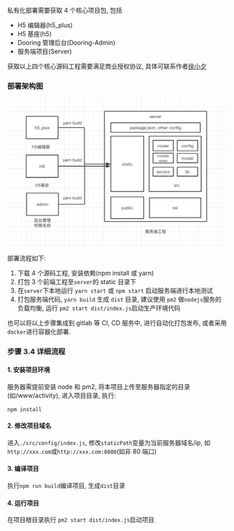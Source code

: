<!--
 * @Date: 2021-01-20 23:25:29
 * @LastEditors: xuxiaoxi
 * @LastEditTime: 2021-01-22 21:48:34
 * @FilePath: /github-h5-Dooring/doc/zh/guide/deployDev/deploy.md
-->

私有化部署需要获取 4 个核心项目包, 包括

- H5 编辑器(h5_plus)
- H5 基座(h5)
- Dooring 管理后台(Dooring-Admin)
- 服务端项目(Server)

获取以上四个核心源码工程需要满足商业授权协议, 具体可联系作者[徐小夕](http://h5.dooring.cn/uploads/WechatIMG3_1758e9753e2.jpeg)

### 部署架构图

<img src="../../../img/common/deploy.png" alt="H5-dooring部署">

部署流程如下:

1. 下载 4 个源码工程, 安装依赖(npm install 或 yarn)
2. 打包 3 个前端工程至`server`的 static 目录下
3. 在`server`下本地运行 `yarn start` 或 `npm start` 启动服务端进行本地测试
4. 打包服务端代码, `yarn build` 生成 `dist` 目录, 建议使用 `pm2` 做`nodejs`服务的负载均衡, 运行 `pm2 start dist/index.js`启动生产环境代码

也可以将以上步骤集成到 gitlab 等 CI, CD 服务中, 进行自动化打包发布, 或者采用`docker`进行容器化部署.

### 步骤 3.4 详细流程

#### 1. 安装项目环境

服务器需提前安装 node 和 pm2, 将本项目上传至服务器指定的目录(如/www/activity), 进入项目目录, 执行:

```
npm install
```

#### 2. 修改项目域名

进入`./src/config/index.js`, 修改`staticPath`变量为当前服务器域名/ip, 如`http://xxx.com`或`http://xxx.com:8080`(如非 80 端口)

#### 3. 编译项目

执行`npm run build`编译项目, 生成`dist`目录

#### 4. 运行项目

在项目根目录执行 `pm2 start dist/index.js`启动项目
